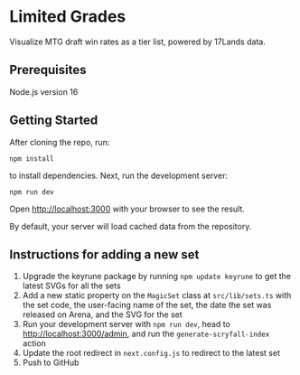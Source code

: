# Limited Grades

Visualize MTG draft win rates as a tier list, powered by 17Lands data.

## Prerequisites

Node.js version 16

## Getting Started

After cloning the repo, run:

```
npm install
```

to install dependencies. Next, run the development server:

```
npm run dev
```

Open [http://localhost:3000](http://localhost:3000) with your browser to see the result.

By default, your server will load cached data from the repository.

## Instructions for adding a new set

1. Upgrade the keyrune package by running `npm update keyrune` to get the latest SVGs for all the sets
2. Add a new static property on the `MagicSet` class at `src/lib/sets.ts` with the set code, the user-facing name of the set, the date the set was released on Arena, and the SVG for the set
3. Run your development server with `npm run dev`, head to [http://localhost:3000/admin](http://localhost:3000/admin), and run the `generate-scryfall-index` action
4. Update the root redirect in `next.config.js` to redirect to the latest set
5. Push to GitHub
